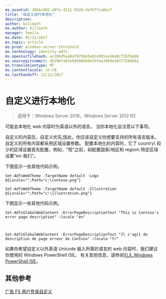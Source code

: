 ```yaml
---
ms.assetid: 38bbc002-a8fa-4211-9328-4ef67fca0acf
title: "自定义进行本地化"
description: 
author: billmath
ms.author: billmath
manager: femila
ms.date: 05/31/2017
ms.topic: article
ms.prod: windows-server-threshold
ms.technology: identity-adfs
ms.openlocfilehash: ac206d5aa8af970b65a014955ac66a8cf2835eb6
ms.sourcegitcommit: db290fa07e9d50686667bfba3969e20377548504
ms.translationtype: MT
ms.contentlocale: zh-CN
ms.lasthandoff: 12/12/2017
---
```

# <a name="customization-for-localization"></a>自定义进行本地化 

>适用于：Windows Server 2016，Windows Server 2012 R2

可能会本地化 web 内容时为英语以外的语言。 当你本地化会注意以下事项。  
  
自定义的内容后，自定义优先;因此，你应该自定义你想要支持的所有语言版本。 自定义的所有内容都采用区域设置参数。 配置本地化的内容时，它了 country\ 较少的区域设置首先配置，例如，"短"之前，如配置国家/地区和 region\ 特定区域设置"en\-我们"。  
  
下图显示一些其他代码示例。  
  
    
    Set-AdfsWebTheme -TargetName default -Logo @{Locale="";Path="c:\contoso.png"}  
      
    Set-AdfsWebTheme -TargetName default -Illustration @{Locale="";Path="c:\illustration.png"}  

  
下图显示一些其他代码示例。  
  
 
    Set-AdfsGlobalWebContent -ErrorPageDescriptionText "This is Contoso's error page description" –locale "en"  
  
  

    Set-AdfsGlobalWebContent -ErrorPageDescriptionText "Il s'agit de description de page erreur de Contoso" –locale "fr"  
 
  
如果你希望自定义以外英语 Unicode 输入所需的语言的 web 内容时，我们建议你使用的 Windows PowerShell ISE。 有关其他信息，请参阅[引入 Windows PowerShell ISE](https://technet.microsoft.com/library/dd315244.aspx)。  

## <a name="additional-references"></a>其他参考 
[广告 FS 用户登录自定义](AD-FS-user-sign-in-customization.md) 
